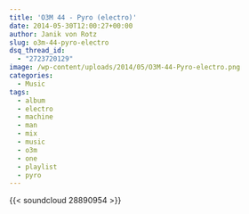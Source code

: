 ```yaml
---
title: 'O3M 44 - Pyro (electro)'
date: 2014-05-30T12:00:27+00:00
author: Janik von Rotz
slug: o3m-44-pyro-electro
dsq_thread_id:
  - "2723720129"
image: /wp-content/uploads/2014/05/O3M-44-Pyro-electro.png
categories:
  - Music
tags:
  - album
  - electro
  - machine
  - man
  - mix
  - music
  - o3m
  - one
  - playlist
  - pyro
---
```

{{< soundcloud 28890954 >}}